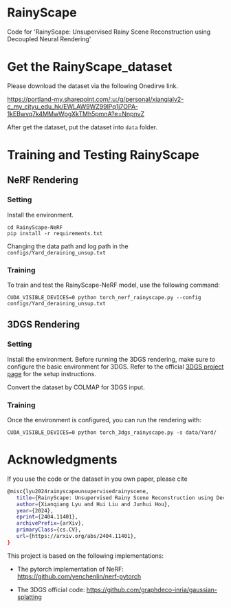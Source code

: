# RainyScape
Code for 'RainyScape: Unsupervised Rainy Scene Reconstruction using Decoupled Neural Rendering'


# Get the RainyScape_dataset

Please download the dataset via the following Onedirve link.

https://portland-my.sharepoint.com/:u:/g/personal/xianqialv2-c_my_cityu_edu_hk/EWLAW9WZ99lPq1j7OPA-1kEBwvq7k4MMwWpgXkTMh5pmnA?e=NnpnvZ

After get the dataset, put the dataset into ```data``` folder.

# Training and Testing RainyScape

## NeRF Rendering

### Setting

Install the environment.
```
cd RainyScape-NeRF
pip install -r requirements.txt
```

Changing the data path and log path in the ```configs/Yard_deraining_unsup.txt```

### Training
To train and test the RainyScape-NeRF model, use the following command:

```
CUDA_VISIBLE_DEVICES=0 python torch_nerf_rainyscape.py --config configs/Yard_deraining_unsup.txt
```

## 3DGS Rendering

### Setting

Install the environment.
Before running the 3DGS rendering, make sure to configure the basic environment for 3DGS. Refer to the official [3DGS project page](https://github.com/graphdeco-inria/gaussian-splatting) for the setup instructions.

Convert the dataset by COLMAP for 3DGS input.

### Training

Once the environment is configured, you can run the rendering with:

```
CUDA_VISIBLE_DEVICES=0 python torch_3dgs_rainyscape.py -s data/Yard/
```

# Acknowledgments

If you use the code or the dataset in you own paper, please cite

   ```sh
@misc{lyu2024rainyscapeunsupervisedrainyscene,
      title={RainyScape: Unsupervised Rainy Scene Reconstruction using Decoupled Neural Rendering}, 
      author={Xianqiang Lyu and Hui Liu and Junhui Hou},
      year={2024},
      eprint={2404.11401},
      archivePrefix={arXiv},
      primaryClass={cs.CV},
      url={https://arxiv.org/abs/2404.11401}, 
}
   ```

This project is based on the following implementations:

- The pytorch implementation of NeRF: https://github.com/yenchenlin/nerf-pytorch

- The 3DGS official code: https://github.com/graphdeco-inria/gaussian-splatting

